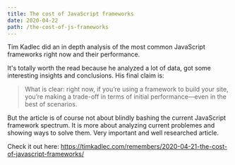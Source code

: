 ```yaml
---
title: The cost of JavaScript frameworks
date: 2020-04-22
path: /the-cost-of-js-frameworks
---
```


Tim Kadlec did an in depth analysis of the most common JavaScript frameworks right now and their performance.

It&apos;s totally worth the read because he analyzed a lot of data, got some interesting insights and conclusions. His final claim is:

> What is clear: right now, if you’re using a framework to build your site, you’re making a trade-off in terms of initial performance—even in the best of scenarios.

But the article is of course not about blindly bashing the current JavaScript framework spectrum. It is more about analyzing current problemes and showing ways to solve them. Very important and well researched article.

Check it out here: https://timkadlec.com/remembers/2020-04-21-the-cost-of-javascript-frameworks/

